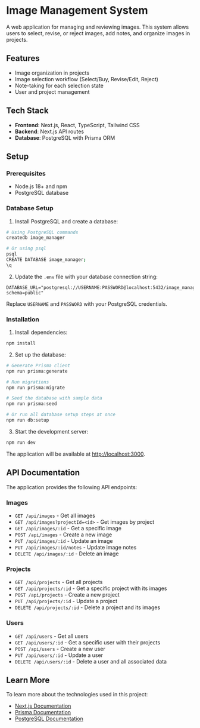 # Image Management System

A web application for managing and reviewing images. This system allows users to select, revise, or reject images, add notes, and organize images in projects.

## Features

- Image organization in projects
- Image selection workflow (Select/Buy, Revise/Edit, Reject)
- Note-taking for each selection state
- User and project management

## Tech Stack

- **Frontend**: Next.js, React, TypeScript, Tailwind CSS
- **Backend**: Next.js API routes
- **Database**: PostgreSQL with Prisma ORM

## Setup

### Prerequisites

- Node.js 18+ and npm
- PostgreSQL database

### Database Setup

1. Install PostgreSQL and create a database:

```bash
# Using PostgreSQL commands
createdb image_manager

# Or using psql
psql
CREATE DATABASE image_manager;
\q
```

2. Update the `.env` file with your database connection string:

```
DATABASE_URL="postgresql://USERNAME:PASSWORD@localhost:5432/image_manager?schema=public"
```

Replace `USERNAME` and `PASSWORD` with your PostgreSQL credentials.

### Installation

1. Install dependencies:

```bash
npm install
```

2. Set up the database:

```bash
# Generate Prisma client
npm run prisma:generate

# Run migrations
npm run prisma:migrate

# Seed the database with sample data
npm run prisma:seed

# Or run all database setup steps at once
npm run db:setup
```

3. Start the development server:

```bash
npm run dev
```

The application will be available at [http://localhost:3000](http://localhost:3000).

## API Documentation

The application provides the following API endpoints:

### Images

- `GET /api/images` - Get all images
- `GET /api/images?projectId=<id>` - Get images by project
- `GET /api/images/:id` - Get a specific image
- `POST /api/images` - Create a new image
- `PUT /api/images/:id` - Update an image
- `PUT /api/images/:id/notes` - Update image notes
- `DELETE /api/images/:id` - Delete an image

### Projects

- `GET /api/projects` - Get all projects
- `GET /api/projects/:id` - Get a specific project with its images
- `POST /api/projects` - Create a new project
- `PUT /api/projects/:id` - Update a project
- `DELETE /api/projects/:id` - Delete a project and its images

### Users

- `GET /api/users` - Get all users
- `GET /api/users/:id` - Get a specific user with their projects
- `POST /api/users` - Create a new user
- `PUT /api/users/:id` - Update a user
- `DELETE /api/users/:id` - Delete a user and all associated data

## Learn More

To learn more about the technologies used in this project:

- [Next.js Documentation](https://nextjs.org/docs)
- [Prisma Documentation](https://www.prisma.io/docs)
- [PostgreSQL Documentation](https://www.postgresql.org/docs/)
